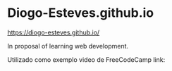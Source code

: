 # Diogo-Esteves.github.io
https://diogo-esteves.github.io/

In proposal of learning web development.

Utilizado como exemplo video de FreeCodeCamp link: 
